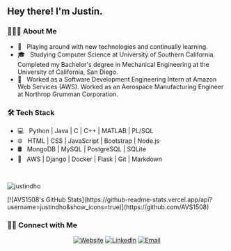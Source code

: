 <h2> Hey there! I'm Justin.</h2>

<h3> 👨🏻‍💻 About Me </h3>

- 🤔 &nbsp; Playing around with new technologies and continually learning.
- 🎓 &nbsp; Studying Computer Science at University of Southern California. Completed my Bachelor's degree in Mechanical
Engineering at the University of California, San Diego.
- 💼 &nbsp; Worked as a Software Development Engineering Intern at Amazon Web Services (AWS). Worked as an Aerospace
Manufacturing Engineer at Northrop Grumman Corporation.

<h3>🛠 Tech Stack</h3>

- 💻 &nbsp; Python | Java | C | C++ | MATLAB | PL/SQL
- 🌐 &nbsp; HTML | CSS | JavaScript | Bootstrap | Node.js
- 🛢 &nbsp; MongoDB | MySQL | PostgreSQL | SQLite
- 🔧 &nbsp; AWS | Django | Docker | Flask | Git | Markdown

<br/>

<p align="left"> <img src="https://komarev.com/ghpvc/?username=justindho" alt="justindho" /> </p>
[![AVS1508's GitHub Stats](https://github-readme-stats.vercel.app/api?username=justindho&show_icons=true)](https://github.com/AVS1508)

<h3> 🤝🏻 Connect with Me </h3>

<p align="center">
<a href="https://www.justindho.github.io/"><img alt="Website" src="https://img.shields.io/badge/Website-www.justindho.github.io-blue?style=flat-square&logo=google-chrome"></a>
<a href="https://www.linkedin.com/in/justindho/"><img alt="LinkedIn" src="https://img.shields.io/badge/LinkedIn-Justin%20Ho%20-blue?style=flat-square&logo=linkedin"></a>
<a href="mailto:hojustin@usc.edu"><img alt="Email" src="https://img.shields.io/badge/Email-hojustin@usc.edu-blue?style=flat-square&logo=gmail"></a>
</p>
